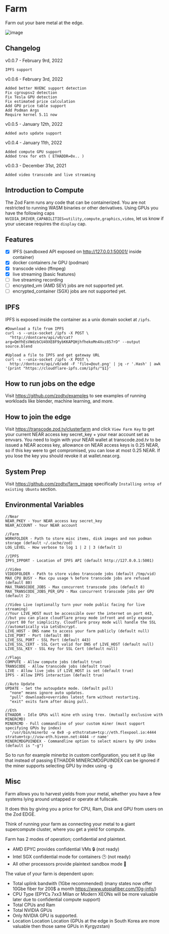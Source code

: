 # Farm

Farm out your bare metal at the edge. 

![image](https://user-images.githubusercontent.com/3028982/125092283-2f204d00-e09f-11eb-8fcd-56cad02fe429.png)

## Changelog
v0.0.7 - February 9rd, 2022
```
IPFS support
```

v0.0.6 - February 3rd, 2022
```
Added better NVENC support detection
Fix cgroupsv2 detection
Fix Tesla GPU detection
Fix estimated price calculation
Add GPU price table support
Add Podman Args
Require kernel 5.11 now
```

v0.0.5 - January 12th, 2022
```
Added auto update support
```

v0.0.4 - January 11th, 2022
```
Added compute GPU support
Added trex for eth ( ETHADDR=0x.. )
```

v0.0.3 - December 31st, 2021
```
Added video transcode and live streaming
```

## Introduction to Compute
The Zod Farm runs any code that can be containerized. You are not restricted to running WASM binaries or other derivatives. Using GPUs you have the following caps `NVIDIA_DRIVER_CAPABILITIES=utility,compute,graphics,video`, let us know if your usecase requires the `display` cap.
  
## Features
  - [X] IPFS (sandboxed API exposed on http://127.0.0.1:50001/ inside container)
  - [X] docker containers /w GPU (podman)
  - [X] transcode video (ffmpeg)
  - [X] live streaming (basic features)
  - [ ] live streaming recording
  - [ ] encrypted_vm (AMD SEV) jobs are not supported yet.
  - [ ] encrypted_container (SGX) jobs are not supported yet.

## IPFS
IPFS is exposed inside the container as a unix domain socket at `/ipfs`.  
```
#Download a file from IPFS
curl -s --unix-socket /ipfs -X POST \
  "http://dontcare/api/v0/cat?arg=QmYhEsVWdzbCU49XE8F9ybKKAPQHjhfhekoMn4Xvz857rD" --output source.blend

#Upload a file to IPFS and get gateway URL
curl -s --unix-socket /ipfs -X POST \
  http://dontcare/api/v0/add -F 'file=@out.png' | jq -r '.Hash' | awk '{print "https://cloudflare-ipfs.com/ipfs/"$1}'
```

## How to run jobs on the edge
Visit https://github.com/zodtv/examples to see examples of running workloads like blender, machine learning, and more.  

## How to join the edge
Visit https://transcode.zod.tv/clusterfarm and click `View Farm Key` to get your current NEAR access key secret_key + your near account set as envvars.  You need to login with your NEAR wallet at transcode.zod.tv to be issued a NEAR access key, allowance on NEAR access keys is 0.25 NEAR, so if this key were to get compromised, you can lose at most 0.25 NEAR. If you lose the key you should revoke it at wallet.near.org.

## System Prep
Visit https://github.com/zodtv/farm_image specifically `Installing ontop of existing Ubuntu` section.

## Environmental Variables

```
//Near
NEAR_PKEY - Your NEAR access key secret_key
NEAR_ACCOUNT - Your NEAR account

//Farm
WORKFOLDER - Path to store misc items, disk images and non podman storage (default ~/.cache/zod)
LOG_LEVEL - How verbose to log 1 | 2 | 3 (default 1)

//IPFS
IPFS_IPPORT - Location of IPFS API (default http://127.0.0.1:5001)

//Video
VIDEOFOLDER - Path to store video transcode jobs (default /tmp/vid)
MAX_CPU_BUSY - Max cpu usage % before transcode jobs are refused (default 80)
MAX_TRANSCODE_JOBS - Max concurrent transcode jobs (default 8)
MAX_TRANSCODE_JOBS_PER_GPU - Max concurrent transcode jobs per GPU (default 2)

//Video Live (optionally turn your node public facing for live streaming)
//Your LIVE_HOST must be accessible over the internet on port 443, 
//but you can place cloudflare proxy mode infront and only expose 
//port 80 for simplicity. Cloudflare proxy mode will handle the SSL
//automatically via LetsEncrypt.
LIVE_HOST - DNS name to access your farm publicly (default null)
LIVE_PORT - Port (default 80)
LIVE_SSL_PORT - SSL Port (default 443)
LIVE_SSL_CERT - SSL Cert valid for DNS of LIVE_HOST (default null)
LIVE_SSL_KEY - SSL Key for SSL Cert (default null)

//Flags
COMPUTE - Allow compute jobs (default true)
TRANSCODE - Allow transcode jobs (default true)
LIVE - Allow live jobs if LIVE_HOST is set (default true)
IPFS - Allow IPFS interaction (default true)

//Auto Update
UPDATE - Set the autoupdate mode. (default pull)
  "none" means ignore auto updates.
  "pull" downloads+overrides latest farm without restarting. 
  "exit" exits farm after doing pull.

//Eth
ETHADDR - Idle GPUs will mine eth using trex. (mutually exclusive with MINERCMD)
MINERCMD - Full commandline of your custom miner (must support specifying GPUs by index) 
  '/usr/bin/minerbz -w 0x0 -p ethstratum+tcp://eth.flexpool.io:4444 stratum+tcp://usw-eth.hiveon.net:4444 -r name'
MINERCMDGPUINDEX - Commandline option to select miners by GPU index (default is "-g")
```

So to run for example minerbz in custom configuration, you set it up like that instead of passing ETHADDR
MINERCMDGPUINDEX can be ignored if the miner supports selecting GPU by index using -g

## Misc
Farm allows you to harvest yields from your metal, whether you have a few systems lying around untapped or operate at fullscale.

It does this by giving you a price for CPU, Ram, Disk and GPU from users on the Zod EDGE.

Think of running your farm as connecting your metal to a giant supercompute cluster, where you get a yield for compute.

Farm has 2 modes of operation; confidential and plaintext.
  - AMD EPYC provides confidential VMs 🔒 (not ready)
  - Intel SGX confidential mode for containers 🕑 (not ready)
  - All other processors provide plaintext sandbox mode 📄

The value of your farm is dependent upon:
  - Total uplink bandwith (1Gbe recommended) (many states now offer 10Gbe fiber for 200$ a month https://www.utopiafiber.com/10g-info/)
  - CPU Type (EPYCs 7xx3 Milan or Modern XEONs will be more valuable later due to confidential compute support)
  - Total CPUs and Ram
  - Total NVIDIA GPUs
  - Only NVIDIA GPU is supported.
  - Location Location Location (GPUs at the edge in South Korea are more valuable then those same GPUs in Kyrgyzstan)

